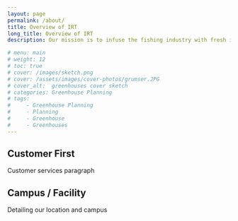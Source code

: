 ```yaml
---
layout: page
permalink: /about/
title: Overview of IRT
long_title: Overview of IRT
description: Our mission is to infuse the fishing industry with fresh ideas, help consumers think outside the box, and produce top quality fishing products — using all American ingenuity.

# menu: main
# weight: 12
# toc: true
# cover: /images/sketch.png
# cover: /assets/images/cover-photos/grumser.JPG
# cover_alt:  greenhouses cover sketch
# categories: Greenhouse Planning
# tags: 
#     - Greenhouse Planning
#     - Planning
#     - Greenhouse
#     - Greenhouses
---
```


## Customer First 
Customer services paragraph

## Campus / Facility
Detailing our location and campus
